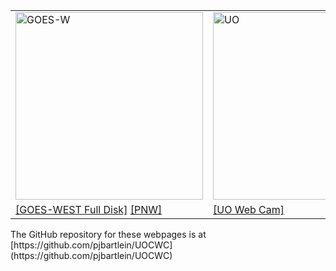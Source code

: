 <table style="text-align: left width: 700px border="0" cellpadding="1" cellspacing="1">
	<tr>
		<td style="vertical-align: top;">
			<img src="https://cdn.star.nesdis.noaa.gov/GOES17/ABI/GIFS/GOES17-PNW-GEOCOLOR-600x600.gif" 				alt="GOES-W" width="300" height="300"> <br>
		</td>
		<td style="vertical-align: top;">
			<img src="http://webcam.uoregon.edu/oneshotimage1" alt="UO"
				width="533" height="300"> <br>
		</td>
	</tr>
	<tr>
		<td style="vertical-align: top;">
			<a href="https://www.star.nesdis.noaa.gov/GOES/fulldisk_band.php?sat=G17&band=GEOCOLOR&length=12">
	        	[GOES-WEST Full Disk]</a>
	        <a href="https://www.star.nesdis.noaa.gov/GOES/sector_band.php?sat=G17&sector=pnw&band=GEOCOLOR&length=12">[PNW]</a><br>
		</td>
		<td style="vertical-align: top;">
			<a href="http://webcam.uoregon.edu/oneshotimage1">[UO Web Cam]</a><br>
		</td>
	</tr>
</table>
The GitHub repository for these webpages is at [https://github.com/pjbartlein/UOCWC](https://github.com/pjbartlein/UOCWC)

